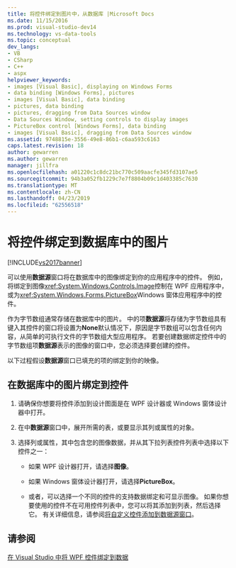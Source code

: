 ```yaml
---
title: 将控件绑定到图片中，从数据库 |Microsoft Docs
ms.date: 11/15/2016
ms.prod: visual-studio-dev14
ms.technology: vs-data-tools
ms.topic: conceptual
dev_langs:
- VB
- CSharp
- C++
- aspx
helpviewer_keywords:
- images [Visual Basic], displaying on Windows Forms
- data binding [Windows Forms], pictures
- images [Visual Basic], data binding
- pictures, data binding
- pictures, dragging from Data Sources window
- Data Sources Window, setting controls to display images
- PictureBox control [Windows Forms], data binding
- images [Visual Basic], dragging from Data Sources window
ms.assetid: 9748815e-3556-49e8-86b1-c6aa593c6163
caps.latest.revision: 18
author: gewarren
ms.author: gewarren
manager: jillfra
ms.openlocfilehash: a01220c1c8dc21bc770c509aacfe345fd3107ae5
ms.sourcegitcommit: 94b3a052fb1229c7e7f8804b09c1d403385c7630
ms.translationtype: MT
ms.contentlocale: zh-CN
ms.lasthandoff: 04/23/2019
ms.locfileid: "62556518"
---
```

# <a name="bind-controls-to-pictures-from-a-database"></a>将控件绑定到数据库中的图片
[!INCLUDE[vs2017banner](../includes/vs2017banner.md)]

可以使用**数据源**窗口将在数据库中的图像绑定到你的应用程序中的控件。 例如，将绑定到图像<xref:System.Windows.Controls.Image>控制在 WPF 应用程序中，或为<xref:System.Windows.Forms.PictureBox>Windows 窗体应用程序中的控件。  
  
 作为字节数组通常存储在数据库中的图片。 中的项**数据源**将存储为字节数组具有键入其控件的窗口将设置为**None**默认情况下，原因是字节数组可以包含任何内容，从简单的可执行文件的字节数组大型应用程序。 若要创建数据绑定控件中的字节数组项**数据源**表示的图像的窗口中，您必须选择要创建的控件。  
  
 以下过程假设**数据源**窗口已填充的项的绑定到你的映像。
  
## <a name="bind-a-picture-in-a-database-to-a-control"></a>在数据库中的图片绑定到控件  
  
1. 请确保你想要将控件添加到设计图面是在 WPF 设计器或 Windows 窗体设计器中打开。  
  
2. 在中**数据源**窗口中，展开所需的表，或要显示其列或属性的对象。  
  
3. 选择列或属性，其中包含您的图像数据，并从其下拉列表控件列表中选择以下控件之一：  
  
    - 如果 WPF 设计器打开，请选择**图像**。  
  
    - 如果 Windows 窗体设计器打开，请选择**PictureBox**。  
  
    - 或者，可以选择一个不同的控件的支持数据绑定和可显示图像。 如果你想要使用的控件不在可用控件列表中，您可以将其添加到列表，然后选择它。 有关详细信息，请参阅[将自定义控件添加到数据源窗口](../data-tools/add-custom-controls-to-the-data-sources-window.md)。  
  
## <a name="see-also"></a>请参阅  
 [在 Visual Studio 中将 WPF 控件绑定到数据](../data-tools/bind-wpf-controls-to-data-in-visual-studio1.md)
